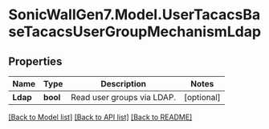 # SonicWallGen7.Model.UserTacacsBaseTacacsUserGroupMechanismLdap

## Properties

Name | Type | Description | Notes
------------ | ------------- | ------------- | -------------
**Ldap** | **bool** | Read user groups via LDAP. | [optional] 

[[Back to Model list]](../README.md#documentation-for-models) [[Back to API list]](../README.md#documentation-for-api-endpoints) [[Back to README]](../README.md)

